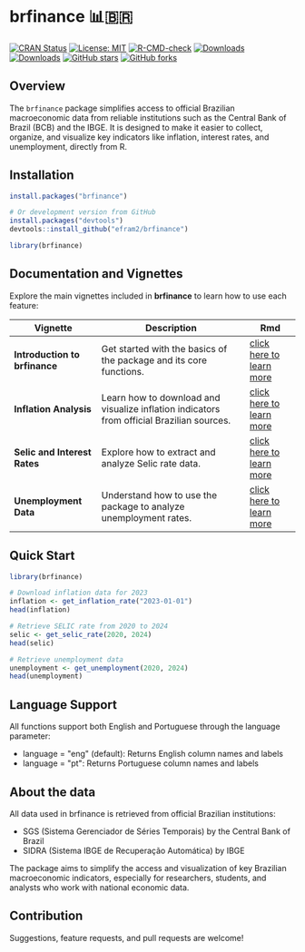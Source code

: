 # brfinance 📊🇧🇷

[![CRAN Status](https://www.r-pkg.org/badges/version/brfinance)](https://cran.r-project.org/package=brfinance)
[![License: MIT](https://img.shields.io/badge/License-MIT-yellow.svg)](https://opensource.org/licenses/MIT)
[![R-CMD-check](https://github.com/efram2/brfinance/actions/workflows/R-CMD-check.yaml/badge.svg)](https://github.com/efram2/brfinance/actions/workflows/R-CMD-check.yaml)
[![Downloads](https://cranlogs.r-pkg.org/badges/brfinance)](https://cran.r-project.org/package=brfinance)
[![Downloads](https://cranlogs.r-pkg.org/badges/grand-total/brfinance)](https://cran.r-project.org/package=brfinance)
[![GitHub stars](https://img.shields.io/github/stars/efram2/brfinance.svg)](https://github.com/efram2/brfinance/stargazers)
[![GitHub forks](https://img.shields.io/github/forks/efram2/brfinance.svg)](https://github.com/efram2/brfinance/network)


## Overview

The `brfinance` package simplifies access to official Brazilian macroeconomic data from reliable institutions such as the Central Bank of Brazil (BCB) and the IBGE.
It is designed to make it easier to collect, organize, and visualize key indicators like inflation, interest rates, and unemployment, directly from R.

## Installation

```r
install.packages("brfinance")

# Or development version from GitHub
install.packages("devtools")
devtools::install_github("efram2/brfinance")

library(brfinance)

```

##  Documentation and Vignettes

Explore the main vignettes included in **brfinance** to learn how to use each feature:

| Vignette | Description | Rmd |
|-----------|--------------|------|
| **Introduction to brfinance** | Get started with the basics of the package and its core functions. | [click here to learn more](https://efram2.github.io/brfinance/intro_brfinance.html) |
| **Inflation Analysis** | Learn how to download and visualize inflation indicators from official Brazilian sources. | [click here to learn more](https://efram2.github.io/brfinance/inflation.html) |
| **Selic and Interest Rates** | Explore how to extract and analyze Selic rate data. | [click here to learn more](https://efram2.github.io/brfinance/selic.html) |
| **Unemployment Data** | Understand how to use the package to analyze unemployment rates. | [click here to learn more](https://efram2.github.io/brfinance/unemployment.html) |

## Quick Start

```R
library(brfinance)

# Download inflation data for 2023
inflation <- get_inflation_rate("2023-01-01")
head(inflation)

# Retrieve SELIC rate from 2020 to 2024
selic <- get_selic_rate(2020, 2024)
head(selic)

# Retrieve unemployment data
unemployment <- get_unemployment(2020, 2024)
head(unemployment)
```
## Language Support

All functions support both English and Portuguese through the language parameter:

* language = "eng" (default): Returns English column names and labels
* language = "pt": Returns Portuguese column names and labels

## About the data

All data used in brfinance is retrieved from official Brazilian institutions:

* SGS (Sistema Gerenciador de Séries Temporais) by the Central Bank of Brazil
* SIDRA (Sistema IBGE de Recuperação Automática) by IBGE

The package aims to simplify the access and visualization of key Brazilian macroeconomic indicators, especially for researchers, students, and analysts who work with national economic data.

## Contribution

Suggestions, feature requests, and pull requests are welcome!

